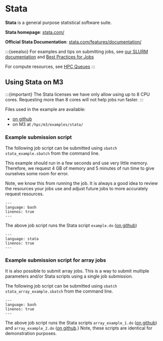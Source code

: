 # Stata

**Stata** is a general purpose statistical software suite.

**Stata homepage**: [stata.com/](https://www.stata.com/)

**Official Stata Documentation**: [stata.com/features/documentation/](https://www.stata.com/features/documentation/)

:::{seealso}
For examples and tips on submitting jobs, see [our SLURM documentation](tutorials:slurm) and [Best Practices for Jobs](tutorials:slurm:best_practices)

For compute resources, see [HPC Queues](about:queues)
:::


## Using Stata on M3

:::{important} The Stata licenses we have only allow using up to 8 CPU cores. Requesting more than 8 cores will not help jobs run faster.
:::

Files used in the example are available:

  - [on github](https://github.com/SouthernMethodistUniversity/hpc_docs/tree/main/docs/examples/stata)
  - on M3 at `/hpc/m3/examples/stata/` 

### Example submission script

The following job script can be submitted using `sbatch stata_example.sbatch` from the command line.

This example should run in a few seconds and use very little memory. Therefore, we request 4 GB of memory and 5 minutes of run time to give ourselves some room for error.

Note, we know this from running the job.
It is always a good idea to review the resources your jobs use
and adjust future jobs to more accurately request resources.

```{literalinclude} stata_example.sbatch
---
language: bash
linenos: true
---
```

The above job script runs the Stata script `example.do` ([on github](https://github.com/SouthernMethodistUniversity/hpc_docs/tree/main/docs/examples/stata/example.do))

```{literalinclude} example.do
---
language: stata
linenos: true
---
```

### Example submission script for array jobs

It is also possible to submit array jobs.
This is a way to submit multiple parameters and/or Stata scripts using a single job submission.

The following job script can be submitted using `sbatch stata_array_example.sbatch` from the command line.

```{literalinclude} stata_array_example.sbatch
---
language: bash
linenos: true
---
```

The above job script runs the Stata scripts `array_example_1.do` ([on github](https://github.com/SouthernMethodistUniversity/hpc_docs/tree/main/docs/examples/stata/array_example_1.do))
and `array_example_2.do` ([on github](https://github.com/SouthernMethodistUniversity/hpc_docs/tree/main/docs/examples/stata/array_example_2.do).)
Note, these scripts are identical for demonstration purposes.
